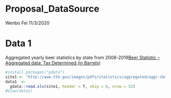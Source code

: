 Proposal\_DataSource
================
Wenbo Fei
11/3/2020

# Data 1

Aggregated yearly beer statistics by state from 2008-2019[Beer Statistic
– Aggregated data: Tax Determined (in
Barrels)](https://www.ttb.gov/beer/statistics)

``` r
#install.packages("gdata")
site1 <- "http://www.ttb.gov/images/pdfs/statistics/aggregated/aggr-data-beer_2008-2019.xlsx"
data1  <- 
  gdata::read.xls(site1, header = T, skip = 6, nrow = 52)
#View(data1)
```

